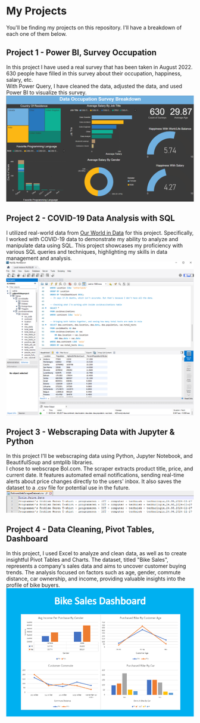 # My Projects  
You'll be finding my projects on this repository. I'll have a breakdown of each one of them below.

## Project 1 - Power BI, Survey Occupation
In this project I have used a real survey that has been taken in August 2022. 630 people have filled in this survey about their occupation, happiness, salary, etc.  
With Power Query, I have cleaned the data, adjusted the data, and used Power BI to visualize this survey. 
![Project 1](Project%201%20-%20Power%20BI,%20Survey%20Occupation/VisualizationScreenshot.png)

## Project 2 - COVID-19 Data Analysis with SQL  
I utilized real-world data from [Our World in Data](https://ourworldindata.org/) for this project. Specifically, I worked with COVID-19 data to demonstrate my ability to analyze and manipulate data using SQL.
This project showcases my proficiency with various SQL queries and techniques, highlighting my skills in data management and analysis.
![Project 2](Project%202%20-%20COVID-19%20Data%20Analysis%20with%20SQL/Project2Screenshot.png)


## Project 3 - Webscraping Data with Jupyter & Python
In this project I'll be webscraping data using Python, Jupyter Notebook, and BeautifulSoup and smtplib libraries.  
I chose to webscrape Bol.com. The scraper extracts product title, price, and current date. It features automated email notifications, sending real-time alerts about price changes directly to the users' inbox. It also saves the dataset to a .csv file for potential use in the future.  
![Project 3](Project%203%20-%20Webscraping%20Data%20with%20Jupyter%20&%20Python/webscrapescreenshot.png)

## Project 4 - Data Cleaning, Pivot Tables, Dashboard  
In this project, I used Excel to analyze and clean data, as well as to create insightful Pivot Tables and Charts. The dataset, titled "Bike Sales", represents a company's sales data and aims to uncover customer buying trends. The analysis focused on factors such as age, gender, commute distance, car ownership, and income, providing valuable insights into the profile of bike buyers.  
![Project 4](Project%204%20-%20Data%20Cleaning,%20Pivot%20Tables,%20Dashboard/screenshotproject4.png)